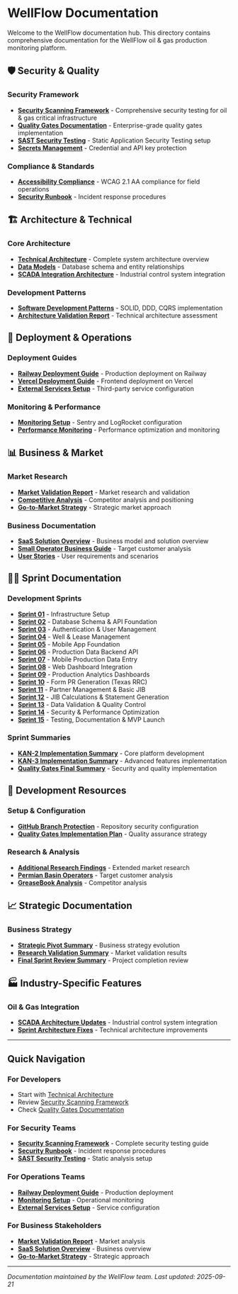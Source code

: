 # WellFlow Documentation

Welcome to the WellFlow documentation hub. This directory contains comprehensive
documentation for the WellFlow oil & gas production monitoring platform.

## 🛡️ Security & Quality

### Security Framework

- **[Security Scanning Framework](security-scanning-framework.md)** -
  Comprehensive security testing for oil & gas critical infrastructure
- **[Quality Gates Documentation](README_QUALITY_GATES.md)** - Enterprise-grade
  quality gates implementation
- **[SAST Security Testing](sast-security-testing.md)** - Static Application
  Security Testing setup
- **[Secrets Management](secrets-management.md)** - Credential and API key
  protection

### Compliance & Standards

- **[Accessibility Compliance](accessibility-compliance.md)** - WCAG 2.1 AA
  compliance for field operations
- **[Security Runbook](SECURITY_RUNBOOK.md)** - Incident response procedures

## 🏗️ Architecture & Technical

### Core Architecture

- **[Technical Architecture](wellflow-technical-architecture.md)** - Complete
  system architecture overview
- **[Data Models](wellflow-data-models.md)** - Database schema and entity
  relationships
- **[SCADA Integration Architecture](scada-integration-architecture.md)** -
  Industrial control system integration

### Development Patterns

- **[Software Development Patterns](software-development-patterns.md)** - SOLID,
  DDD, CQRS implementation
- **[Architecture Validation Report](architecture-validation-report.md)** -
  Technical architecture assessment

## 🚀 Deployment & Operations

### Deployment Guides

- **[Railway Deployment Guide](railway-deployment-guide.md)** - Production
  deployment on Railway
- **[Vercel Deployment Guide](vercel-deployment-guide.md)** - Frontend
  deployment on Vercel
- **[External Services Setup](external-services-setup.md)** - Third-party
  service configuration

### Monitoring & Performance

- **[Monitoring Setup](monitoring-setup.md)** - Sentry and LogRocket
  configuration
- **[Performance Monitoring](performance-monitoring.md)** - Performance
  optimization and monitoring

## 📊 Business & Market

### Market Research

- **[Market Validation Report](wellflow-market-validation-report.md)** - Market
  research and validation
- **[Competitive Analysis](competitive-analysis-research.md)** - Competitor
  analysis and positioning
- **[Go-to-Market Strategy](revised-go-to-market-strategy.md)** - Strategic
  market approach

### Business Documentation

- **[SaaS Solution Overview](wellflow-saas-solution.md)** - Business model and
  solution overview
- **[Small Operator Business Guide](small-operator-business-guide.md)** - Target
  customer analysis
- **[User Stories](wellflow-user-stories.md)** - User requirements and scenarios

## 🏃‍♂️ Sprint Documentation

### Development Sprints

- **[Sprint 01](sprints/sprint-01-infrastructure-setup.md)** - Infrastructure
  Setup
- **[Sprint 02](sprints/sprint-02-database-schema-api-foundation.md)** -
  Database Schema & API Foundation
- **[Sprint 03](sprints/sprint-03-authentication-user-management.md)** -
  Authentication & User Management
- **[Sprint 04](sprints/sprint-04-well-lease-management.md)** - Well & Lease
  Management
- **[Sprint 05](sprints/sprint-05-mobile-app-foundation.md)** - Mobile App
  Foundation
- **[Sprint 06](sprints/sprint-06-production-data-backend-api.md)** - Production
  Data Backend API
- **[Sprint 07](sprints/sprint-07-mobile-production-data-entry.md)** - Mobile
  Production Data Entry
- **[Sprint 08](sprints/sprint-08-web-dashboard-integration.md)** - Web
  Dashboard Integration
- **[Sprint 09](sprints/sprint-09-production-analytics-dashboards.md)** -
  Production Analytics Dashboards
- **[Sprint 10](sprints/sprint-10-form-pr-generation-texas-rrc.md)** - Form PR
  Generation (Texas RRC)
- **[Sprint 11](sprints/sprint-11-partner-management-basic-jib.md)** - Partner
  Management & Basic JIB
- **[Sprint 12](sprints/sprint-12-jib-calculations-statement-generation.md)** -
  JIB Calculations & Statement Generation
- **[Sprint 13](sprints/sprint-13-data-validation-quality-control.md)** - Data
  Validation & Quality Control
- **[Sprint 14](sprints/sprint-14-security-performance-optimization.md)** -
  Security & Performance Optimization
- **[Sprint 15](sprints/sprint-15-testing-documentation-mvp-launch.md)** -
  Testing, Documentation & MVP Launch

### Sprint Summaries

- **[KAN-2 Implementation Summary](kan-2-implementation-summary.md)** - Core
  platform development
- **[KAN-3 Implementation Summary](kan-3-implementation-summary.md)** - Advanced
  features implementation
- **[Quality Gates Final Summary](quality-gates-final-summary.md)** - Security
  and quality implementation

## 🔧 Development Resources

### Setup & Configuration

- **[GitHub Branch Protection](github-branch-protection.md)** - Repository
  security configuration
- **[Quality Gates Implementation Plan](quality-gates-implementation-plan.md)** -
  Quality assurance strategy

### Research & Analysis

- **[Additional Research Findings](additional-research-findings.md)** - Extended
  market research
- **[Permian Basin Operators](permian-basin-operators.md)** - Target customer
  analysis
- **[GreaseBook Analysis](greasebook-analysis.md)** - Competitor analysis

## 📈 Strategic Documentation

### Business Strategy

- **[Strategic Pivot Summary](strategic-pivot-summary.md)** - Business strategy
  evolution
- **[Research Validation Summary](research-validation-summary.md)** - Market
  validation results
- **[Final Sprint Review Summary](final-sprint-review-summary.md)** - Project
  completion review

## 🏭 Industry-Specific Features

### Oil & Gas Integration

- **[SCADA Architecture Updates](scada-architecture-updates-summary.md)** -
  Industrial control system integration
- **[Sprint Architecture Fixes](sprint-architecture-fixes-summary.md)** -
  Technical architecture improvements

---

## Quick Navigation

### For Developers

- Start with [Technical Architecture](wellflow-technical-architecture.md)
- Review [Security Scanning Framework](security-scanning-framework.md)
- Check [Quality Gates Documentation](README_QUALITY_GATES.md)

### For Security Teams

- **[Security Scanning Framework](security-scanning-framework.md)** - Complete
  security testing guide
- **[Security Runbook](SECURITY_RUNBOOK.md)** - Incident response procedures
- **[SAST Security Testing](sast-security-testing.md)** - Static analysis setup

### For Operations Teams

- **[Railway Deployment Guide](railway-deployment-guide.md)** - Production
  deployment
- **[Monitoring Setup](monitoring-setup.md)** - Operational monitoring
- **[External Services Setup](external-services-setup.md)** - Service
  configuration

### For Business Stakeholders

- **[Market Validation Report](wellflow-market-validation-report.md)** - Market
  analysis
- **[SaaS Solution Overview](wellflow-saas-solution.md)** - Business overview
- **[Go-to-Market Strategy](revised-go-to-market-strategy.md)** - Strategic
  approach

---

_Documentation maintained by the WellFlow team. Last updated: 2025-09-21_
